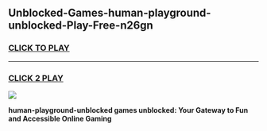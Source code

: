 
## Unblocked-Games-human-playground-unblocked-Play-Free-n26gn
<h3>
<a href="https://premium76.site?title=human-playground-unblocked&ref=23A">CLICK TO PLAY</a></h3>
<hr>

<h3>
<a href="https://premium76.site?title=human-playground-unblocked&ref=23A">CLICK 2 PLAY</a>
  
</h3>

<a href="https://premium76.site?title=human-playground-unblocked&ref=23A"><img src="https://clearcache.store/games.png"></a>


**human-playground-unblocked games unblocked: Your Gateway to Fun and Accessible Online Gaming**
